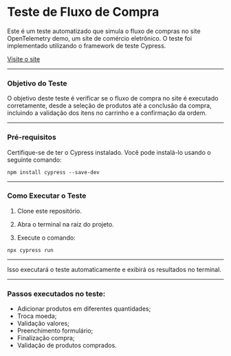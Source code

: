 # Teste de Fluxo de Compra

Este é um teste automatizado que simula o fluxo de compras no site OpenTelemetry demo, um site de comércio eletrônico. 
O teste foi implementado utilizando o framework de teste Cypress.

<a href="https://otel-demo.field-eng.grafana.net/" target="_blank">Visite o site</a>


---
### Objetivo do Teste
O objetivo deste teste é verificar se o fluxo de compra no site é executado corretamente, desde a seleção de produtos até a conclusão da compra, incluindo a validação dos itens no carrinho e a confirmação da ordem.

---
### Pré-requisitos
Certifique-se de ter o Cypress instalado. Você pode instalá-lo usando o seguinte comando:

``` npm install cypress --save-dev ```

---
### Como Executar o Teste

1. Clone este repositório.

2. Abra o terminal na raiz do projeto.

3. Execute o comando:

``` npx cypress run ```

---
Isso executará o teste automaticamente e exibirá os resultados no terminal.

---
### Passos executados no teste:
- Adicionar produtos em diferentes quantidades;
- Troca moeda;
- Validação valores;
- Preenchimento formulário;
- Finalização compra;
- Validação de produtos comprados.
